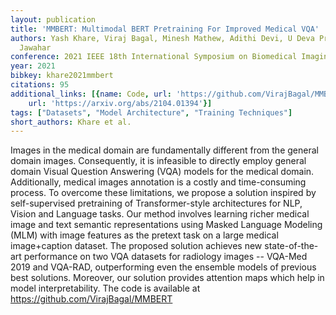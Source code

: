 ```yaml
---
layout: publication
title: 'MMBERT: Multimodal BERT Pretraining For Improved Medical VQA'
authors: Yash Khare, Viraj Bagal, Minesh Mathew, Adithi Devi, U Deva Priyakumar, Cv
  Jawahar
conference: 2021 IEEE 18th International Symposium on Biomedical Imaging (ISBI)
year: 2021
bibkey: khare2021mmbert
citations: 95
additional_links: [{name: Code, url: 'https://github.com/VirajBagal/MMBERT'}, {name: Paper,
    url: 'https://arxiv.org/abs/2104.01394'}]
tags: ["Datasets", "Model Architecture", "Training Techniques"]
short_authors: Khare et al.
---
```

Images in the medical domain are fundamentally different from the general
domain images. Consequently, it is infeasible to directly employ general domain
Visual Question Answering (VQA) models for the medical domain. Additionally,
medical images annotation is a costly and time-consuming process. To overcome
these limitations, we propose a solution inspired by self-supervised
pretraining of Transformer-style architectures for NLP, Vision and Language
tasks. Our method involves learning richer medical image and text semantic
representations using Masked Language Modeling (MLM) with image features as the
pretext task on a large medical image+caption dataset. The proposed solution
achieves new state-of-the-art performance on two VQA datasets for radiology
images -- VQA-Med 2019 and VQA-RAD, outperforming even the ensemble models of
previous best solutions. Moreover, our solution provides attention maps which
help in model interpretability. The code is available at
https://github.com/VirajBagal/MMBERT
